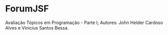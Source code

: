 # ForumJSF
Avaliação Tópicos em Programação - Parte I;
Autores: John Helder Cardoso Alves e Vinicius Santos Bessa.
